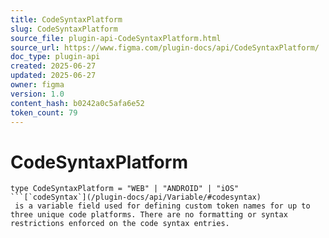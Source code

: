 ```yaml
---
title: CodeSyntaxPlatform
slug: CodeSyntaxPlatform
source_file: plugin-api-CodeSyntaxPlatform.html
source_url: https://www.figma.com/plugin-docs/api/CodeSyntaxPlatform/
doc_type: plugin-api
created: 2025-06-27
updated: 2025-06-27
owner: figma
version: 1.0
content_hash: b0242a0c5afa6e52
token_count: 79
---
```

# CodeSyntaxPlatform

```
type CodeSyntaxPlatform = "WEB" | "ANDROID" | "iOS"
```[`codeSyntax`](/plugin-docs/api/Variable/#codesyntax)
 is a variable field used for defining custom token names for up to three unique code platforms. There are no formatting or syntax restrictions enforced on the code syntax entries.